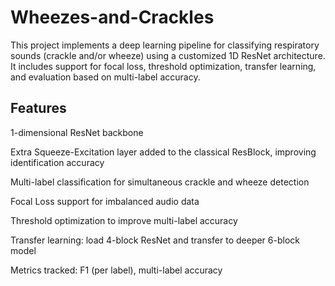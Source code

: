 # Wheezes-and-Crackles
This project implements a deep learning pipeline for classifying respiratory sounds (crackle and/or wheeze) using a customized 1D ResNet architecture. It includes support for focal loss, threshold optimization, transfer learning, and evaluation based on multi-label accuracy.

## Features
1-dimensional ResNet backbone 

Extra Squeeze-Excitation layer added to the classical ResBlock, improving identification accuracy

Multi-label classification for simultaneous crackle and wheeze detection

Focal Loss support for imbalanced audio data

Threshold optimization to improve multi-label accuracy

Transfer learning: load 4-block ResNet and transfer to deeper 6-block model

 Metrics tracked: F1 (per label), multi-label accuracy

